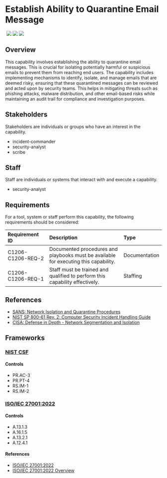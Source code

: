 # Establish Ability to Quarantine Email Message
&nbsp;![](https://img.shields.io/badge/ID-C1206-blue)&nbsp;![](https://img.shields.io/badge/Phase-Preparation_%28P0001%29-blue)&nbsp;![](https://img.shields.io/badge/Category-Email-blue)
## Overview
This capability involves establishing the ability to quarantine email messages. This is crucial for isolating potentially harmful or suspicious emails to prevent them from reaching end users. The capability includes implementing mechanisms to identify, isolate, and manage emails that are deemed risky, ensuring that these quarantined messages can be reviewed and acted upon by security teams. This helps in mitigating threats such as phishing attacks, malware distribution, and other email-based risks while maintaining an audit trail for compliance and investigation purposes.

## Stakeholders
Stakeholders are individuals or groups who have an interest in the capability.

- incident-commander
- security-analyst
- scribe

## Staff
Staff are individuals or systems that interact with and execute a capability.

- security-analyst

## Requirements
For a tool, system or staff perform this capability, the following requirements should be considered:

| Requirement ID | Description | Type |
| :--- | :--- | :--- |
| C1206-C1206-REQ-2 | Documented procedures and playbooks must be available for executing this capability. | Documentation|
| C1206-C1206-REQ-1 | Staff must be trained and qualified to perform this capability effectively. | Staffing|

## References

- [SANS: Network Isolation and Quarantine Procedures](https://www.sans.org/white-papers/36607/)
- [NIST SP 800-61 Rev. 2: Computer Security Incident Handling Guide](https://csrc.nist.gov/publications/detail/sp/800-61/rev-2/final)
- [CISA: Defense in Depth - Network Segmentation and Isolation](https://www.cisa.gov/sites/default/files/publications/NCCIC_ICS-CERT_Defense_in_Depth_2016_S508C.pdf)
## Frameworks
### [NIST CSF](../frameworks/F0003.md)

#### Controls

- PR.AC-3 
- PR.PT-4 
- RS.IM-1 
- RS.IM-2 

### [ISO/IEC 27001:2022](../frameworks/F0002.md)

#### Controls

- A.13.1.3 
- A.16.1.5 
- A.13.2.1 
- A.12.4.1 

#### References

- [ISO/IEC 27001:2022](https://www.iso.org/standard/82875.html)
- [ISO/IEC 27001:2022 Overview](https://www.iso.org/isoiec-27001-information-security.html)